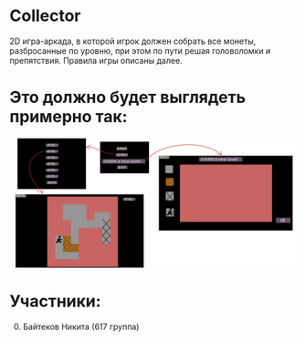 # Collector

2D игра-аркада, в которой игрок должен собрать все монеты, разбросанные по уровню, при этом по пути решая головоломки и препятствия. Правила игры описаны далее.

# Это должно будет выглядеть примерно так:
![Иллюстрация к проекту](https://github.com/Konopatkin-OV/MSU_Python_Project_Prac_2020/blob/master/gui.jpg)

# Участники:
0. Байтеков Никита (617 группа)
